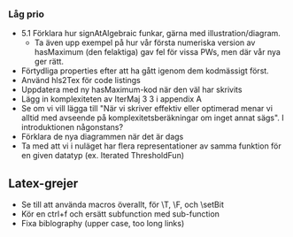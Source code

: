### Låg prio

- 5.1 Förklara hur signAtAlgebraic funkar, gärna med illustration/diagram.
	- Ta även upp exempel på hur vår första numeriska version av hasMaximum (den felaktiga) gav fel för vissa PWs, men där vår nya ger rätt. 
- Förtydliga properties efter att ha gått igenom dem kodmässigt först.
- Använd hls2Tex för code listings
- Uppdatera med ny hasMaximum-kod när den väl har skrivits
- Lägg in komplexiteten av IterMaj 3 3 i appendix A
- Se om vi vill lägga till "När vi skriver effektiv eller optimerad menar vi alltid med avseende på komplexitetsberäkningar om inget annat sägs". I introduktionen någonstans?
- Förklara de nya diagrammen när det är dags
- Ta med att vi i nuläget har flera representationer av samma funktion för en given datatyp (ex. Iterated ThresholdFun)

## Latex-grejer

- Se till att använda macros överallt, för \T, \F, och \setBit
- Kör en ctrl+f och ersätt subfunction med sub-function
- Fixa biblography (upper case, too long links)

